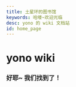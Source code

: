 ```yaml
---
title: 土星环的图书馆
keywords: 哈喽~欢迎光临
desc: yono 的 wiki 文档站
id: home_page
---
```





<div>
    <h1><span>yono wiki</span></h1>
    <h3>好耶~ 我们找到了！</h3>
</div>


